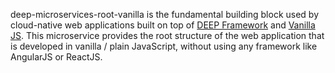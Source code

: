 deep-microservices-root-vanilla is the fundamental building block used by cloud-native web applications
built on top of [DEEP Framework](https://github.com/MitocGroup/deep-framework) and
[Vanilla JS](http://vanilla-js.com/). This microservice provides the root structure of the web application 
that is developed in vanilla / plain JavaScript, without using any framework like AngularJS or ReactJS.
